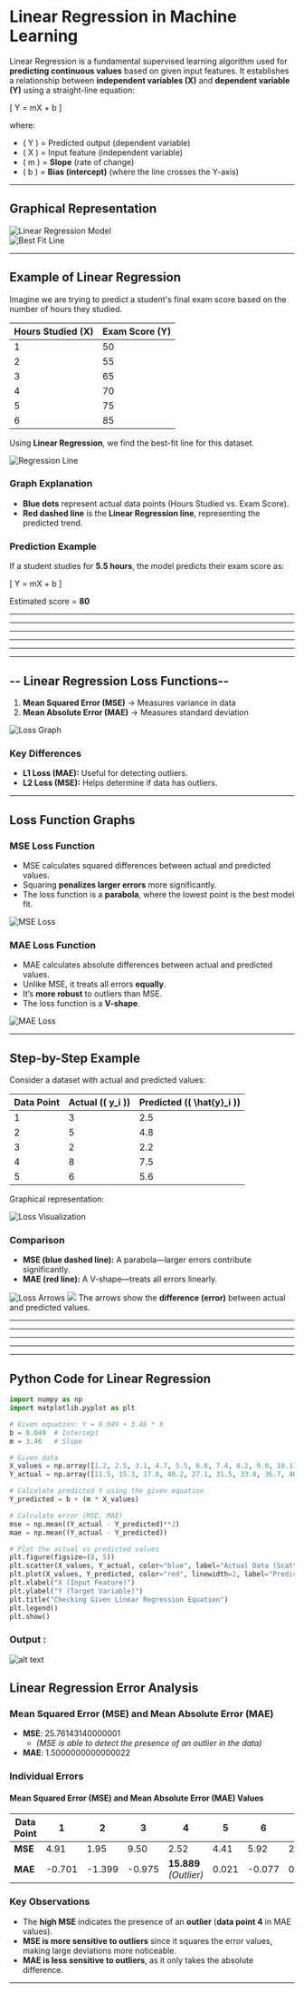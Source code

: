 # **Linear Regression in Machine Learning**

Linear Regression is a fundamental supervised learning algorithm used for **predicting continuous values** based on given input features. It establishes a relationship between **independent variables (X)** and **dependent variable (Y)** using a straight-line equation:

\[
Y = mX + b
\]

where:
- \( Y \) = Predicted output (dependent variable)
- \( X \) = Input feature (independent variable)
- \( m \) = **Slope** (rate of change)
- \( b \) = **Bias (intercept)** (where the line crosses the Y-axis)

---

## **Graphical Representation**
![Linear Regression Model](/image/image.png)  
![Best Fit Line](/image/image-2.png)  

---

## **Example of Linear Regression**
Imagine we are trying to predict a student's final exam score based on the number of hours they studied.

| **Hours Studied (X)** | **Exam Score (Y)** |
|--------------------|----------------|
| 1                | 50             |
| 2                | 55             |
| 3                | 65             |
| 4                | 70             |
| 5                | 75             |
| 6                | 85             |

Using **Linear Regression**, we find the best-fit line for this dataset.

![Regression Line](/image/image-1.png)

### **Graph Explanation**
- **Blue dots** represent actual data points (Hours Studied vs. Exam Score).
- **Red dashed line** is the **Linear Regression line**, representing the predicted trend.

### **Prediction Example**
If a student studies for **5.5 hours**, the model predicts their exam score as:

\[
Y = mX + b
\]

Estimated score = **80**

---
---
---
---
---
---
## -- **Linear Regression Loss Functions**--
1. **Mean Squared Error (MSE)** → Measures variance in data  
2. **Mean Absolute Error (MAE)** → Measures standard deviation  

![Loss Graph](image-5.png)

### **Key Differences**
- **L1 Loss (MAE):** Useful for detecting outliers.  
- **L2 Loss (MSE):** Helps determine if data has outliers.

---

## **Loss Function Graphs**
### **MSE Loss Function**
- MSE calculates squared differences between actual and predicted values.
- Squaring **penalizes larger errors** more significantly.
- The loss function is a **parabola**, where the lowest point is the best model fit.

![MSE Loss](image-1.png)

### **MAE Loss Function**
- MAE calculates absolute differences between actual and predicted values.
- Unlike MSE, it treats all errors **equally**.
- It’s **more robust** to outliers than MSE.
- The loss function is a **V-shape**.

![MAE Loss](image-2.png)

---

## **Step-by-Step Example**
Consider a dataset with actual and predicted values:

| Data Point | Actual (\( y_i \)) | Predicted (\( \hat{y}_i \)) |
|------------|----------------|----------------|
| 1          | 3              | 2.5            |
| 2          | 5              | 4.8            |
| 3          | 2              | 2.2            |
| 4          | 8              | 7.5            |
| 5          | 6              | 5.6            |

Graphical representation:

![Loss Visualization](image-3.png)

### **Comparison**
- **MSE (blue dashed line):** A parabola—larger errors contribute significantly.  
- **MAE (red line):** A V-shape—treats all errors linearly.  

![Loss Arrows](image-4.png)
![](image-6.png)
The arrows show the **difference (error)** between actual and predicted values.

---
---
---
---
---
## **Python Code for Linear Regression**
```python
import numpy as np
import matplotlib.pyplot as plt

# Given equation: Y = 8.049 + 3.46 * X
b = 8.049  # Intercept
m = 3.46   # Slope

# Given data
X_values = np.array([1.2, 2.5, 3.1, 4.7, 5.5, 6.8, 7.4, 8.2, 9.0, 10.1])
Y_actual = np.array([11.5, 15.3, 17.8, 40.2, 27.1, 31.5, 33.8, 36.7, 40.1, 43.9])

# Calculate predicted Y using the given equation
Y_predicted = b + (m * X_values)

# Calculate error (MSE, MAE)
mse = np.mean((Y_actual - Y_predicted)**2)
mae = np.mean((Y_actual - Y_predicted))

# Plot the actual vs predicted values
plt.figure(figsize=(8, 5))
plt.scatter(X_values, Y_actual, color="blue", label="Actual Data (Scattered)")
plt.plot(X_values, Y_predicted, color="red", linewidth=2, label="Predicted Line (Y = 8.049 + 3.46X)")
plt.xlabel("X (Input Feature)")
plt.ylabel("Y (Target Variable)")
plt.title("Checking Given Linear Regression Equation")
plt.legend()
plt.show()

```

### Output : 
![alt text](image-7.png) 

## Linear Regression Error Analysis  

### Mean Squared Error (MSE) and Mean Absolute Error (MAE)  

- **MSE**: 25.76143140000001  
  - *(MSE is able to detect the presence of an outlier in the data)*  
- **MAE**: 1.5000000000000022  

### **Individual Errors**  

#### **Mean Squared Error (MSE) and Mean Absolute Error (MAE) Values**  

| Data Point | 1     | 2     | 3     | 4     | 5     | 6     | 7     | 8     | 9     | 10    |
|------------|-------|-------|-------|-------|-------|-------|-------|-------|-------|-------|
| **MSE**    | 4.91  | 1.95  | 9.50  | 2.52  | 4.41  | 5.92  | 2.16  | 7.78  | 8.29  | 8.19  |
| **MAE**    | -0.701 | -1.399 | -0.975 | **15.889** *(Outlier)* | 0.021 | -0.077 | 0.147 | 0.279 | 0.911 | 0.905 |

### **Key Observations**
- The **high MSE** indicates the presence of an **outlier** (**data point 4** in MAE values).  
- **MSE is more sensitive to outliers** since it squares the error values, making large deviations more noticeable.  
- **MAE is less sensitive to outliers**, as it only takes the absolute difference.  


---